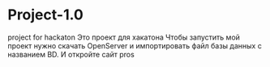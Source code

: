 # Project-1.0
project for hackaton
Это проект для хакатона
Чтобы запустить мой проект нужно скачать OpenServer и  импортировать файл базы данных с названием BD.
И откройте сайт pros
